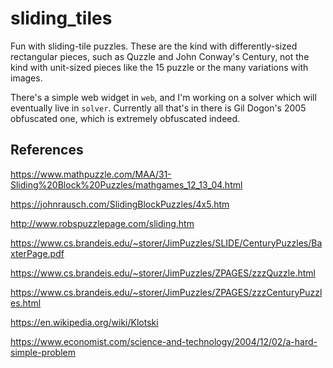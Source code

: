# sliding_tiles

Fun with sliding-tile puzzles. These are the kind with differently-sized
rectangular pieces, such as Quzzle and John Conway's Century, not the kind with
unit-sized pieces like the 15 puzzle or the many variations with images.

There's a simple web widget in `web`, and I'm working on a solver which
will eventually live in `solver`. Currently all that's in there is Gil
Dogon's 2005 obfuscated one, which is extremely obfuscated indeed.

## References

https://www.mathpuzzle.com/MAA/31-Sliding%20Block%20Puzzles/mathgames_12_13_04.html

https://johnrausch.com/SlidingBlockPuzzles/4x5.htm

http://www.robspuzzlepage.com/sliding.htm

https://www.cs.brandeis.edu/~storer/JimPuzzles/SLIDE/CenturyPuzzles/BaxterPage.pdf

https://www.cs.brandeis.edu/~storer/JimPuzzles/ZPAGES/zzzQuzzle.html

https://www.cs.brandeis.edu/~storer/JimPuzzles/ZPAGES/zzzCenturyPuzzles.html

https://en.wikipedia.org/wiki/Klotski

https://www.economist.com/science-and-technology/2004/12/02/a-hard-simple-problem

